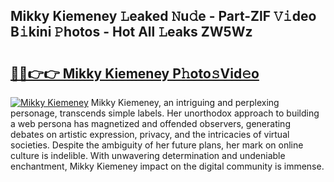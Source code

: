 ## Mikky Kiemeney 𝙻eaked 𝙽u𝚍e - Part-ZlF 𝚅𝚒deo B𝚒kini 𝙿hotos - Hot All 𝙻eaks ZW5Wz

# <h2><a href="http://ld21f1.urlbe.top/?page=Mikky+Kiemeney">🔗🔗👉👉 Mikky Kiemeney P𝚑oto𝚜Vid𝚎o</a></h2>

[![Mikky Kiemeney](https://i.imgur.com/eBuTRDB.gif)](http://ld21f1.urlbe.top/?page=Mikky+Kiemeney)
Mikky Kiemeney, an intriguing and perplexing personage, transcends simple labels. Her unorthodox approach to building a web persona has magnetized and offended observers, generating debates on artistic expression, privacy, and the intricacies of virtual societies. Despite the ambiguity of her future plans, her mark on online culture is indelible. With unwavering determination and undeniable enchantment, Mikky Kiemeney impact on the digital community is immense.

